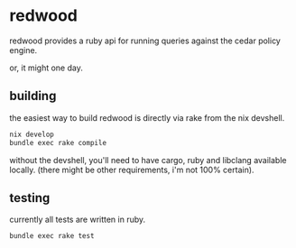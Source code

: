 # redwood

redwood provides a ruby api for running queries against the cedar policy engine.

or, it might one day.

## building

the easiest way to build redwood is directly via rake from the nix devshell.

```bash
nix develop
bundle exec rake compile
```

without the devshell, you'll need to have cargo, ruby and libclang available
locally. (there might be other requirements, i'm not 100% certain).

## testing

currently all tests are written in ruby.

```bash
bundle exec rake test
```

